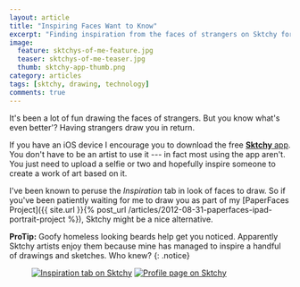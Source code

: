 ```yaml
---
layout: article
title: "Inspiring Faces Want to Know"
excerpt: "Finding inspiration from the faces of strangers on Sktchy for iOS."
image: 
  feature: sktchys-of-me-feature.jpg
  teaser: sktchys-of-me-teaser.jpg
  thumb: sktchy-app-thumb.png
category: articles
tags: [sktchy, drawing, technology]
comments: true
---
```


It's been a lot of fun drawing the faces of strangers. But you know what's even better'? Having strangers draw you in return.

If you have an iOS device I encourage you to download the free [**Sktchy** app](http://www.sktchy.com/). You don't have to be an artist to use it --- in fact most using the app aren't. You just need to upload a selfie or two and hopefully inspire someone to create a work of art based on it.

I've been known to peruse the *Inspiration* tab in look of faces to draw. So if you've been patiently waiting for me to draw you as part of my [PaperFaces Project]({{ site.url }}{% post_url /articles/2012-08-31-paperfaces-ipad-portrait-project %}), Sktchy might be a nice alternative.

<i class="fa fa-star"></i> **ProTip:** Goofy homeless looking beards help get you noticed. Apparently Sktchy artists enjoy them because mine has managed to inspire a handful of drawings and sketches. Who knew?
{: .notice}

<figure class="half">
	<a href="{{ site.url }}/tag/sktchy/"><img src="{{ site.url }}/images/sktchy-inspiration-screenshot.jpg" alt="Inspiration tab on Sktchy"></a>
	<a href="{{ site.url }}/tag/sktchy/"><img src="{{ site.url }}/images/sktchy-profile-screenshot.jpg" alt="Profile page on Sktchy"></a>
</figure>